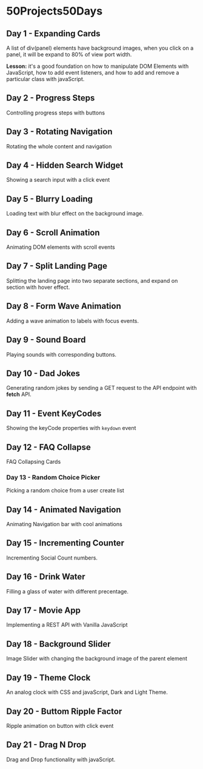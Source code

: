 # 50Projects50Days

## Day 1 - Expanding Cards

A list of div(panel) elements have background images, when you click on a panel, it will be expand to 80% of view port width.

**Lesson:** it's a good foundation on how to manipulate DOM Elements with JavaScript, how to add event listeners, and how to add and remove a particular class with javaScript.

## Day 2 - Progress Steps

Controlling progress steps with buttons

## Day 3 - Rotating Navigation

Rotating the whole content and navigation

## Day 4 - Hidden Search Widget

Showing a search input with a click event

## Day 5 - Blurry Loading

Loading text with blur effect on the background image.

## Day 6 - Scroll Animation

Animating DOM elements with scroll events

## Day 7 - Split Landing Page

Splitting the landing page into two separate sections, and expand on section with hover effect.

## Day 8 - Form Wave Animation

Adding a wave animation to labels with focus events.

## Day 9 - Sound Board

Playing sounds with corresponding buttons.

## Day 10 - Dad Jokes

Generating random jokes by sending a GET request to the API endpoint with **fetch** API.

## Day 11 - Event KeyCodes

Showing the keyCode properties with `keydown` event

## Day 12 - FAQ Collapse

FAQ Collapsing Cards

### Day 13 - Random Choice Picker

Picking a random choice from a user create list

## Day 14 - Animated Navigation

Animating Navigation bar with cool animations

## Day 15 - Incrementing Counter

Incrementing Social Count numbers.

## Day 16 - Drink Water

Filling a glass of water with different precentage.

## Day 17 - Movie App

Implementing a REST API with Vanilla JavaScript

## Day 18 - Background Slider

Image Slider with changing the background image of the parent element

## Day 19 - Theme Clock

An analog clock with CSS and javaScript, Dark and Light Theme.

## Day 20 - Buttom Ripple Factor

Ripple animation on button with click event

## Day 21 - Drag N Drop

Drag and Drop functionality with javaScript.
